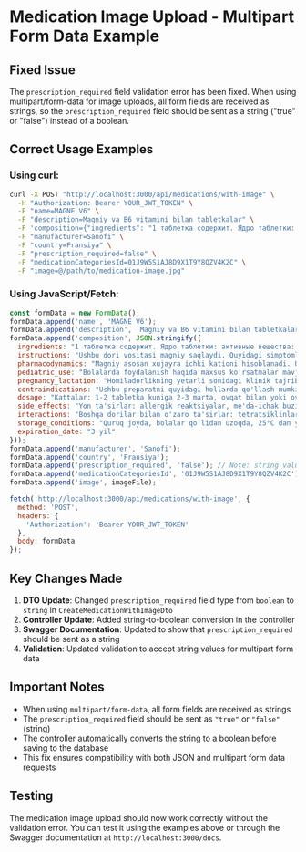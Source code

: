 # Medication Image Upload - Multipart Form Data Example

## Fixed Issue
The `prescription_required` field validation error has been fixed. When using multipart/form-data for image uploads, all form fields are received as strings, so the `prescription_required` field should be sent as a string ("true" or "false") instead of a boolean.

## Correct Usage Examples

### Using curl:
```bash
curl -X POST "http://localhost:3000/api/medications/with-image" \
  -H "Authorization: Bearer YOUR_JWT_TOKEN" \
  -F "name=MAGNE V6" \
  -F "description=Magniy va B6 vitamini bilan tabletkalar" \
  -F 'composition={"ingredients": "1 таблетка содержит. Ядро таблетки: активные вещества: магния лактата дигидрат* - 470 мг; пиридоксина гидрохлорид – 5 мг; вспомогательные вещества: сахароза - 115,6 мг, каолин тяжелый - 40,0 мг, акации камедь - 20,0 мг, карбоксиполиметилен 934 - 10,0 мг, тальк (магния гидросиликат) - 42,7 мг, магния стеарат - 6,7 мг. Оболочка таблетки: акации камедь - 3,615 мг, сахароза - 214,969 мг, титана диоксид - 1,416 мг, тальк (магния гидросиликат) - следы, воск карнаубский (порошок) - следы. * - эквивалентно содержанию магния (Mg++) 48 мг.", "instructions": "Ushbu dori vositasi magniy saqlaydi...", "pharmacodynamics": "Magniy asosan xujayra ichki kationi hisoblanadi...", "pediatric_use": "Bolalarda foydalanish haqida maxsus ko'\''rsatmalar mavjud...", "pregnancy_lactation": "Homiladorlikning yetarli sonidagi klinik tajriba...", "contraindications": "Ushbu preparatni quyidagi hollarda qo'\''llash mumkin emas...", "dosage": "Kattalar: 1-2 tabletka kuniga 2-3 marta...", "side_effects": "Yon ta'\''sirlar: allergik reaktsiyalar...", "interactions": "Boshqa dorilar bilan o'\''zaro ta'\''sirlar...", "storage_conditions": "Quruq joyda, bolalar qo'\''lidan uzoqda...", "expiration_date": "3 yil"}' \
  -F "manufacturer=Sanofi" \
  -F "country=Fransiya" \
  -F "prescription_required=false" \
  -F "medicationCategoriesId=01J9W5S1AJ8D9X1T9Y8QZV4K2C" \
  -F "image=@/path/to/medication-image.jpg"
```

### Using JavaScript/Fetch:
```javascript
const formData = new FormData();
formData.append('name', 'MAGNE V6');
formData.append('description', 'Magniy va B6 vitamini bilan tabletkalar');
formData.append('composition', JSON.stringify({
  ingredients: "1 таблетка содержит. Ядро таблетки: активные вещества: магния лактата дигидрат* - 470 мг; пиридоксина гидрохлорид – 5 мг; вспомогательные вещества: сахароза - 115,6 мг, каолин тяжелый - 40,0 мг, акации камедь - 20,0 мг, карбоксиполиметилен 934 - 10,0 мг, тальк (магния гидросиликат) - 42,7 мг, магния стеарат - 6,7 мг. Оболочка таблетки: акации камедь - 3,615 мг, сахароза - 214,969 мг, титана диоксид - 1,416 мг, тальк (магния гидросиликат) - следы, воск карнаубский (порошок) - следы. * - эквивалентно содержанию магния (Mg++) 48 мг.",
  instructions: "Ushbu dori vositasi magniy saqlaydi. Quyidagi simptomlarning ma'lum sonini majmuasi magniyning tanqisligidan dalolat berishi mumkin: - Asabiylik, ta'sirchanlik, kuchsiz xavotirlik, o'tkinchi toliqish, uyquni biroz buzilishi, - Me'da-ichak spazmlari, yurakni tez-tez urishi (sog'lom yurakda) shaklidagi bezovtalik ko'rinishlari, - Mushak tirishishlari, sanchilish hissi. Magniyni buyurish bu simptomlarni yo'qotishga yordam berishi mumkin. Agar bir oy davolashdan keyin yaxshilanish kuzatilmasa, ushbu preparat bilan monoterapiyani davom ettirish maqsadga muvofiq emas.",
  pharmacodynamics: "Magniy asosan xujayra ichki kationi hisoblanadi. U neyronlarning qo'zg'aluvchanligini va qo'zg'alashni nerv-mushak bo'ylab o'tkazilishini pasaytiradi, Ko'pchilik fermentativ jarayonlarda ishtirok etadi. Magniy a'zolar va to'qimalarning muhim elementi hisoblanadi: suyak to'qimasida odam organizmidagi magniyning umumiy miqdorini yarmi saqlanadi.",
  pediatric_use: "Bolalarda foydalanish haqida maxsus ko'rsatmalar mavjud. Yoshga qarab dozalash o'zgaradi.",
  pregnancy_lactation: "Homiladorlikning yetarli sonidagi klinik tajriba, hech qanday fetotoksik yoki rivojlanish nuqsonlarini chaqiruvchi ta'sirini aniqlamagan. Zarurati bo'lganida magniy homiladorlikning har qanday bosqichida qo'llanishi mumkin.",
  contraindications: "Ushbu preparatni quyidagi hollarda qo'llash mumkin emas: - Preparatning komponentlaridan biriga yuqori sezuvchanlik, - Kreatinin klirenси minutiga 30 ml dan kam bo'lgan og'ir buyrak yetishmovchiligi.",
  dosage: "Kattalar: 1-2 tabletka kuniga 2-3 marta, ovqat bilan yoki ovqatdan keyin ichiladi. Bolalar: yoshga qarab dozalash o'zgaradi.",
  side_effects: "Yon ta'sirlar: allergik reaktsiyalar, me'da-ichak buzilishlari, diareya, qusish.",
  interactions: "Boshqa dorilar bilan o'zaro ta'sirlar: tetratsiklinlar, fluorokinolonlar bilan bir vaqtda qo'llanmasligi kerak.",
  storage_conditions: "Quruq joyda, bolalar qo'lidan uzoqda, 25°C dan yuqori bo'lmagan haroratda saqlang.",
  expiration_date: "3 yil"
}));
formData.append('manufacturer', 'Sanofi');
formData.append('country', 'Fransiya');
formData.append('prescription_required', 'false'); // Note: string value, not boolean
formData.append('medicationCategoriesId', '01J9W5S1AJ8D9X1T9Y8QZV4K2C');
formData.append('image', imageFile);

fetch('http://localhost:3000/api/medications/with-image', {
  method: 'POST',
  headers: {
    'Authorization': 'Bearer YOUR_JWT_TOKEN'
  },
  body: formData
});
```

## Key Changes Made

1. **DTO Update**: Changed `prescription_required` field type from `boolean` to `string` in `CreateMedicationWithImageDto`
2. **Controller Update**: Added string-to-boolean conversion in the controller
3. **Swagger Documentation**: Updated to show that `prescription_required` should be sent as a string
4. **Validation**: Updated validation to accept string values for multipart form data

## Important Notes

- When using `multipart/form-data`, all form fields are received as strings
- The `prescription_required` field should be sent as `"true"` or `"false"` (string)
- The controller automatically converts the string to a boolean before saving to the database
- This fix ensures compatibility with both JSON and multipart form data requests

## Testing

The medication image upload should now work correctly without the validation error. You can test it using the examples above or through the Swagger documentation at `http://localhost:3000/docs`.
